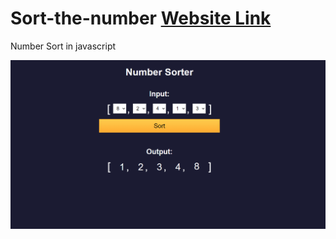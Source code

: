# Sort-the-number [Website Link](https://kumarshivam04203.github.io/Sort-the-number/)
Number Sort in javascript

![image](./image/SortNum1.png)
